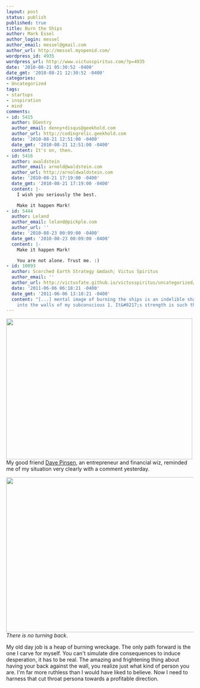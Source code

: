 ```yaml
---
layout: post
status: publish
published: true
title: Burn the Ships
author: Mark Essel
author_login: messel
author_email: messel@gmail.com
author_url: http://messel.myopenid.com/
wordpress_id: 4935
wordpress_url: http://www.victusspiritus.com/?p=4935
date: '2010-08-21 05:30:52 -0400'
date_gmt: '2010-08-21 12:30:52 -0400'
categories:
- Uncategorized
tags:
- startups
- inspiration
- mind
comments:
- id: 5415
  author: DGentry
  author_email: denny+disqus@geekhold.com
  author_url: http://codingrelic.geekhold.com
  date: '2010-08-21 12:51:00 -0400'
  date_gmt: '2010-08-21 12:51:00 -0400'
  content: It's on, then.
- id: 5416
  author: awaldstein
  author_email: arnold@waldstein.com
  author_url: http://arnoldwaldstein.com
  date: '2010-08-21 17:19:00 -0400'
  date_gmt: '2010-08-21 17:19:00 -0400'
  content: |-
    I wish you seriously the best.

    Make it happen Mark!
- id: 5444
  author: Leland
  author_email: leland@pickple.com
  author_url: ''
  date: '2010-08-23 00:09:00 -0400'
  date_gmt: '2010-08-23 00:09:00 -0400'
  content: |-
    Make it happen Mark!

    You are not alone. Trust me. :)
- id: 10093
  author: Scorched Earth Strategy &mdash; Victus Spiritus
  author_email: ''
  author_url: http://victusfate.github.io/victusspiritus/uncategorized/2011/06/06/scorched-earth-strategy/
  date: '2011-06-06 06:18:21 -0400'
  date_gmt: '2011-06-06 13:18:21 -0400'
  content: "[...] mental image of burning the ships is an indelible shadow etched
    into the walls of my subconscious 1. It&#8217;s strength is such that [...]"
---
```

<p><a href="{{ site.url }}/assets/2010/08/burn_the_ships.jpg"><img class="aligncenter size-full wp-image-4936" title="burn_the_ships" src="{{ site.url }}/assets/2010/08/burn_the_ships.jpg" alt="" width="500" height="378" /></a><br />
My good friend <a href="http://steamcatapult.com/">Dave Pinsen</a>, an entrepreneur and financial wiz, reminded me of my situation very clearly with a comment yesterday.</p>
<p style="text-align: left;"><a href="http://victusfate.github.io/victusspiritus/uncategorized/2010/08/20/how-i-lost-my-startups-first-90k-client-and-won-my-freedom/#comment-70358150"><img class="aligncenter size-full wp-image-4938" title="DavesComment" src="{{ site.url }}/assets/2010/08/DavesComment.png" alt="" width="536" height="416" /></a><em>There is no turning back</em>.</p>
<p style="text-align: left;">My old day job is a heap of burning wreckage. The only path forward is the one I carve for myself. You can't simulate dire consequences to induce desperation, it has to be real. The amazing and frightening thing about having your back against the wall, you realize just what kind of person you are. I'm far more ruthless than I would have liked to believe. Now I need to harness that cut throat persona towards a profitable direction.</p>
